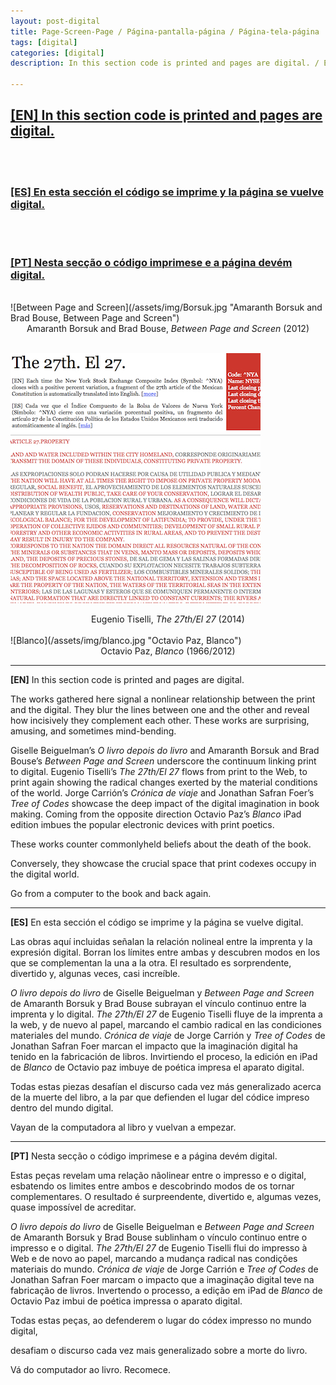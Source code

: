 ```yaml
---
layout: post-digital
title: Page-­Screen-­Page / Página-­pantalla­-página / Página­-tela-­página
tags: [digital]
categories: [digital]
description: In this section code is printed and pages are digital. / En esta sección el código se imprime y la página se vuelve digital. / Nesta secção o código imprime­se e a página devém digital.

---
```


<h2><a href="#EN"><b>[EN]</b> In this section code is printed and pages are digital.</a></h2>
<br/>
<br/>
<a href="#ES"><h3><b>[ES]</b> En esta sección el código se imprime y la página se vuelve digital.</h3></a>
<br/>
<br/>
<a href="#PT"><h3><b>[PT]</b> Nesta secção o código imprime­se e a página devém digital.</h3></a>

<br/>
![Between Page and Screen](/assets/img/Borsuk.jpg "Amaranth Borsuk and Brad Bouse, Between Page and Screen")
<center>Amaranth Borsuk and Brad Bouse, <em>Between Page and Screen</em> (2012)</center>
<br/>

![The 27th/El 27](/assets/img/27.jpg "Eugenio Tiselli, The 27th/El 27")
<center>Eugenio Tiselli, <em>The 27th/El 27</em> (2014)</center>

<br/>
![Blanco](/assets/img/blanco.jpg "Octavio Paz, Blanco")
<center>Octavio Paz, <em>Blanco</em> (1966/2012)</center>

---

<a id="EN"/>**[EN]** In this section code is printed and pages are digital.

The works gathered here signal a non­linear relationship between the print and the digital. They blur the lines between one and the other and reveal how incisively they complement each other. These works are surprising, amusing, and sometimes mind-bending.

Giselle Beiguelman’s *O livro depois do livro* and Amaranth Borsuk and Brad Bouse’s *Between Page and Screen* underscore the continuum linking print to digital. Eugenio Tiselli’s *The 27th/El 27* flows from print to the Web, to print again showing the radical changes exerted by the material conditions of the world. Jorge Carrión’s *Crónica de viaje* and Jonathan Safran Foer’s *Tree of Codes* showcase the deep impact of the digital imagination in book making. Coming from the opposite direction Octavio Paz’s *Blanco* iPad edition imbues the popular electronic devices with print poetics.

These works counter commonly­held beliefs about the death of the book.

Conversely, they showcase the crucial space that print codexes occupy in the digital world.

Go from a computer to the book and back again.

---

<a id="ES"/>**[ES]** En esta sección el código se imprime y la página se vuelve digital.

Las obras aquí incluidas señalan la relación no­lineal entre la imprenta y la expresión digital. Borran los límites entre ambas y descubren modos en los que se complementan la una a la otra. El resultado es sorprendente, divertido y, algunas veces, casi increíble.

*O livro depois do livro* de Giselle Beiguelman y *Between Page and Screen* de Amaranth Borsuk y Brad Bouse subrayan el vínculo continuo entre la imprenta y lo digital. *The 27th/El 27* de Eugenio Tiselli fluye de la imprenta a la web, y de nuevo al papel, marcando el cambio radical en las condiciones materiales del mundo. *Crónica de viaje* de Jorge Carrión y *Tree of Codes* de Jonathan Safran Foer marcan el impacto que la imaginación digital ha tenido en la fabricación de libros. Invirtiendo el proceso, la edición en iPad de *Blanco* de Octavio paz imbuye de poética impresa el aparato digital.

Todas estas piezas desafían el discurso cada vez más generalizado acerca de la muerte del libro, a la par que defienden el lugar del códice impreso dentro del mundo digital.

Vayan de la computadora al libro y vuelvan a empezar.

---

<a id="PT"/>**[PT]** Nesta secção o código imprime­se e a página devém digital.

Estas peças revelam uma relação não­linear entre o impresso e o digital, esbatendo os limites entre ambos e descobrindo modos de os tornar complementares. O resultado é surpreendente, divertido e, algumas vezes, quase impossível de acreditar.

*O livro depois do livro* de Giselle Beiguelman e *Between Page and Screen* de Amaranth Borsuk y Brad Bouse sublinham o vínculo continuo entre o impresso e o digital. *The 27th/El 27* de Eugenio Tiselli flui do impresso à Web e de novo ao papel, marcando a mudança radical nas condições materiais do mundo. *Crónica de viaje* de Jorge Carrión e *Tree of Codes* de Jonathan Safran Foer marcam o impacto que a imaginação digital teve na fabricação de livros. Invertendo o processo, a edição em iPad de *Blanco* de Octavio Paz imbui de poética impressa o aparato digital.

Todas estas peças, ao defenderem o lugar do códex impresso no mundo digital,

desafiam o discurso cada vez mais generalizado sobre a morte do livro.

Vá do computador ao livro. Recomece.


